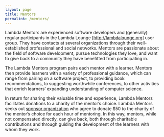 ```yaml
---
layout: page
title: Mentors
permalink: /mentors/
---
```


Lambda Mentors are experienced software developers and (generally) regular participants
in the Lambda Lounge [http://lambdalounge.org] user group. They have contacts at several
organizations through their well-established professional and social networks. Mentors
are passionate about the field of software development, pursue technologies they love,
and want to give back to a community they have benefitted from participating in.

The Lambda Mentors program pairs each mentor with a learner. Mentors then provide learners
with a variety of professional guidance, which can range from pairing on a software project,
to providing book recommendations, to suggesting worthwhile conferences, to other activities
that enrich learners’ expanding understanding of computer science.

In return for sharing their valuable time and experience, Lambda Mentors facilitates donations
to a charity of the mentor’s choice. Lambda Mentors seeks out [sponsor
organization](/sponsors)
who agree to donate $50 to the charity of the mentor’s choice for
each hour of mentoring. In this way, mentors, while not compensated directly, can give back,
both through charitable contributions and through guiding the development of the learners
with whom they work.
